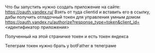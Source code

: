 Что бы запустить нужно создать приложение на сайте: https://oauth.yandex.ru/
Взять от туда clientid и вставить его в ссылку, дабы получить отладочный токен для управления умным домом
https://oauth.yandex.ru/authorize?response_type=token&client_id=<идентификатор приложения>

Полученный на этой страничке токен и есть токен яндекса

Телеграм токен нужно брать у botFather в телеграме
